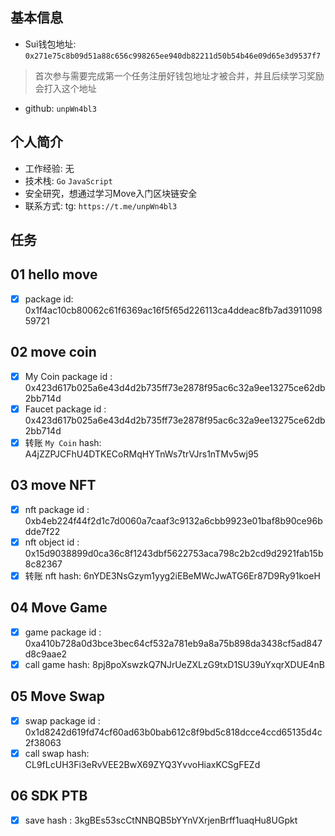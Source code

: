 ## 基本信息
- Sui钱包地址: `0x271e75c8b09d51a88c656c998265ee940db82211d50b54b46e09d65e3d9537f7`
> 首次参与需要完成第一个任务注册好钱包地址才被合并，并且后续学习奖励会打入这个地址
- github: `unpWn4bl3`

## 个人简介
- 工作经验: 无
- 技术栈: `Go` `JavaScript`
- 安全研究，想通过学习Move入门区块链安全
- 联系方式: tg: `https://t.me/unpWn4bl3` 

## 任务

##   01 hello move  
- [x] package id: 0x1f4ac10cb80062c61f6369ac16f5f65d226113ca4ddeac8fb7ad391109859721

##   02 move coin
- [x] My Coin package id : 0x423d617b025a6e43d4d2b735ff73e2878f95ac6c32a9ee13275ce62db2bb714d
- [x] Faucet package id : 0x423d617b025a6e43d4d2b735ff73e2878f95ac6c32a9ee13275ce62db2bb714d
- [x] 转账 `My Coin` hash: A4jZZPJCFhU4DTKECoRMqHYTnWs7trVJrs1nTMv5wj95

##   03 move NFT
- [x] nft package id : 0xb4eb224f44f2d1c7d0060a7caaf3c9132a6cbb9923e01baf8b90ce96bdde7f22
- [x] nft object id : 0x15d9038899d0ca36c8f1243dbf5622753aca798c2b2cd9d2921fab15b8c82367
- [x] 转账 nft  hash: 6nYDE3NsGzym1yyg2iEBeMWcJwATG6Er87D9Ry91koeH

##   04 Move Game
- [x] game package id : 0xa410b728a0d3bce3bec64cf532a781eb9a8a75b898da3438cf5ad847d8c9aae2
- [x] call game hash: 8pj8poXswzkQ7NJrUeZXLzG9txD1SU39uYxqrXDUE4nB

##   05 Move Swap
- [x] swap package id : 0x1d8242d619fd74cf60ad63b0bab612c8f9bd5c818dcce4ccd65135d4c2f38063
- [x] call swap hash: CL9fLcUH3Fi3eRvVEE2BwX69ZYQ3YvvoHiaxKCSgFEZd

##   06 SDK PTB
- [x] save hash : 3kgBEs53scCtNNBQB5bYYnVXrjenBrff1uaqHu8UGpkt